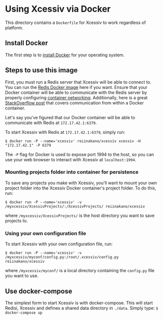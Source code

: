 # Using Xcessiv via Docker

This directory contains a `Dockerfile` for Xcessiv to work regardless of platform.

## Install Docker

The first step is to [install Docker](https://docs.docker.com/installation/) for your operating system.

## Steps to use this image

First, you must run a Redis server that Xcessiv will be able to connect to. You can run the [Redis Docker image](https://hub.docker.com/_/redis/) here if you want. Ensure that your Docker container will be able to communicate with the Redis server by properly configuring [container networking](https://docs.docker.com/engine/userguide/networking/). Additionally, here is a great [StackOverflow post](https://stackoverflow.com/questions/24319662/from-inside-of-a-docker-container-how-do-i-connect-to-the-localhost-of-the-mach) that covers communication from within a Docker container.

Let's say you've figured that our Docker container will be able to communicate with Redis at `172.17.42.1:6379`.

To start Xcessiv with Redis at `172.17.42.1:6379`, simply run:

`$ docker run -P --name='xcessiv' reiinakano/xcessiv xcessiv -H "172.17.42.1" -P 6379`

The `-P` flag for Docker is used to expose port 1994 to the host, so you can use your web browser to interact with Xcessiv at `localhost:1994`.

### Mounting projects folder into container for persistence

To save any projects you make with Xcessiv, you'll want to mount your own project folder into the Xcessiv Docker container's project folder. To do this, run:

`$ docker run -P --name='xcessiv' -v /myxcessiv/XcessivProjects/:/XcessivProjects/ reiinakano/xcessiv`

where `/myxcessiv/XcessivProjects/` is the host directory you want to save projects to.

### Using your own configuration file

To start Xcessiv with your own configuration file, run:

`$ docker run -P --name='xcessiv' -v /myxcessiv/myconf/config.py:/root/.xcessiv/config.py reiinakano/xcessiv`

where `/myxcessiv/myconf/` is a local directory containing the `config.py` file you want to use.

## Use docker-compose

The simplest form to start Xcessiv is with docker-compose. This will start Redisi, Xcessiv and defines a shared data directory in `./data`. Simply type:
`$ docker-compose up`

